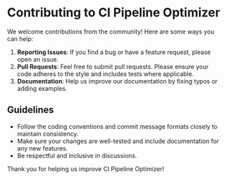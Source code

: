 # Contributing to CI Pipeline Optimizer

We welcome contributions from the community! Here are some ways you can help:

1. **Reporting Issues**: If you find a bug or have a feature request, please open an issue.
2. **Pull Requests**: Feel free to submit pull requests. Please ensure your code adheres to the style and includes tests where applicable.
3. **Documentation**: Help us improve our documentation by fixing typos or adding examples.

## Guidelines
- Follow the coding conventions and commit message formats closely to maintain consistency.
- Make sure your changes are well-tested and include documentation for any new features.
- Be respectful and inclusive in discussions.

Thank you for helping us improve CI Pipeline Optimizer!